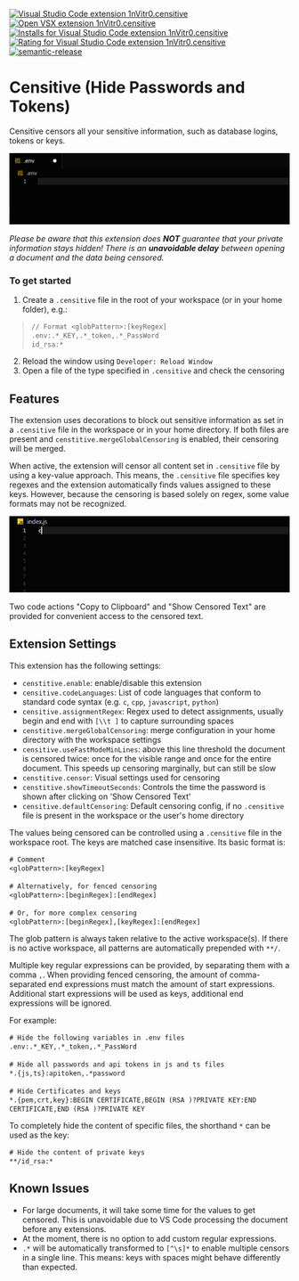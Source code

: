 [![Visual Studio Code extension 1nVitr0.censitive](https://img.shields.io/visual-studio-marketplace/v/1nVitr0.censitive?logo=visualstudiocode)](https://marketplace.visualstudio.com/items?itemName=1nVitr0.censitive)
[![Open VSX extension 1nVitr0.censitive](https://img.shields.io/open-vsx/v/1nVitr0/censitive)](https://open-vsx.org/extension/1nVitr0/censitive)
[![Installs for Visual Studio Code extension 1nVitr0.censitive](https://img.shields.io/visual-studio-marketplace/i/1nVitr0.censitive?logo=visualstudiocode)](https://marketplace.visualstudio.com/items?itemName=1nVitr0.censitive)
[![Rating for Visual Studio Code extension 1nVitr0.censitive](https://img.shields.io/visual-studio-marketplace/r/1nVitr0.censitive?logo=visualstudiocode)](https://marketplace.visualstudio.com/items?itemName=1nVitr0.censitive)
[![semantic-release](https://img.shields.io/badge/%20%20%F0%9F%93%A6%F0%9F%9A%80-semantic--release-e10079.svg)](https://github.com/semantic-release/semantic-release)

# Censitive (Hide Passwords and Tokens)

Censitive censors all your sensitive information, such as database logins, tokens or keys.

![demo for .env files](https://raw.githubusercontent.com/1nVitr0/plugin-vscode-censitive/main/resources/demo.gif)

*Please be aware that this extension does __NOT__ guarantee that your private information stays hidden!*
*There is an __unavoidable delay__ between opening a document and the data being censored.*

### To get started

1. Create a `.censitive` file in the root of your workspace (or in your home folder), e.g.:
> ```censitive
> // Format <globPattern>:[keyRegex]
> .env:.*_KEY,.*_token,.*_PassWord
> id_rsa:*
> ```
2. Reload the window using `Developer: Reload Window`
3. Open a file of the type specified in `.censitive` and check the censoring

## Features

The extension uses decorations to block out sensitive information as set in a `.censitive` file in the workspace or in your home directory.
If both files are present and `censtitive.mergeGlobalCensoring` is enabled, their censoring will be merged.

When active, the extension will censor all content set in `.censitive` file by using a key-value approach.
This means, the `.censitive` file specifies key regexes and the extension automatically finds values assigned to these keys.
However, because the censoring is based solely on regex, some value formats may not be recognized.

![demo for js files](https://raw.githubusercontent.com/1nVitr0/plugin-vscode-censitive/main/resources/demo_smart.gif)

Two code actions "Copy to Clipboard" and "Show Censored Text" are provided for convenient access to the censored text.

## Extension Settings

This extension has the following settings:

* `censtitive.enable`: enable/disable this extension
* `censitive.codeLanguages`: List of code languages that conform to standard code syntax (e.g. `c`, `cpp`, `javascript`, `python`)
* `censitive.assignmentRegex`: Regex used to detect assignments, usually begin and end with `[\\t ]` to capture surrounding spaces
* `censtitive.mergeGlobalCensoring`: merge configuration in your home directory with the workspace settings
* `censitive.useFastModeMinLines`: above this line threshold the document is censored twice: once for the visible range and once for the entire document. This speeds up censoring marginally, but can still be slow
* `censtitive.censor`: Visual settings used for censoring
* `censtitive.showTimeoutSeconds`: Controls the time the password is shown after clicking on 'Show Censored Text'
* `censitive.defaultCensoring`: Default censoring config, if no `.censitive` file is present in the workspace or the user's home directory

The values being censored can be controlled using a `.censitive` file in the workspace root.
The keys are matched case insensitive. Its basic format is:

```censitive
# Comment
<globPattern>:[keyRegex]

# Alternatively, for fenced censoring
<globPattern>:[beginRegex]:[endRegex]

# Or, for more complex censoring
<globPattern>:[beginRegex],[keyRegex]:[endRegex]
```

The glob pattern is always taken relative to the active workspace(s).
If there is no active workspace, all patterns are automatically prepended with `**/`.

Multiple key regular expressions can be provided, by separating them with a comma `,`.
When providing fenced censoring, the amount of comma-separated end expressions must match the amount of start expressions.
Additional start expressions will be used as keys, additional end expressions will be ignored.

For example:

```censitive
# Hide the following variables in .env files
.env:.*_KEY,.*_token,.*_PassWord

# Hide all passwords and api tokens in js and ts files
*.{js,ts}:apitoken,.*password

# Hide Certificates and keys
*.{pem,crt,key}:BEGIN CERTIFICATE,BEGIN (RSA )?PRIVATE KEY:END CERTIFICATE,END (RSA )?PRIVATE KEY
```

To completely hide the content of specific files, the shorthand `*` can be used as the key:

```censitive
# Hide the content of private keys
**/id_rsa:*
```

## Known Issues

* For large documents, it will take some time for the values to get censored. This is unavoidable due to VS Code processing the document before any extensions.
* At the moment, there is no option to add custom regular expressions.
* `.*` will be automatically transformed to `[^\s]*` to enable multiple censors in a single line. This means: keys with spaces might behave differently than expected.
